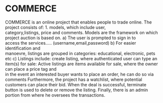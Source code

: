 # COMMERCE
 
COMMERCE is  an online project that enables people to trade online. The project consists of:
            1. models, which include user,            
               category,listings, price and comments.
               Models are the framework on
               which project auction is based on.
               a) The user is prompted to sign in to    
                  access the services..... 
                  (username,email,password)
                b) For easier identification and  
                   manoevre, 
                   listings are grouped in categories: 
                   educational, electronic, pets etc
                c) Listings include: create listing, 
                   where authenticated user  can type 
                   an item(s) for sale: Active listings 
                   are items available for sale, where 
                   the owner can place a price tag and  
                   in the event an interested buyer 
                   wants to place an order, he can do so 
                   via comments
Furthermore, the project has a watchlist, where potential customers can place their bid. When the deal is successful, terminate button is used to delete or remove the listing. Finally, there is an admin portion from where he oversees the transactions.